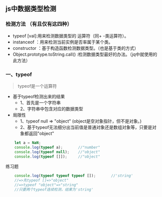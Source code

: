 ## js中数据类型检测
### 检测方法 （有且仅有这四种）
- typeof [val]:用来检测数据类型的 运算符（同+ -类运算符）。
- instanceof ：用来检测当前实例是否率属于某个类。
- constructor ：基于构造函数检测数据类型。（也是基于类的方式）
- Object.prototype.toString.call() :检测数据类型最好的办法。（jq中就使用的此方法）

### 一、typeof
> typeof是一个运算符

- 基于typeof检测出来的结果
    - 1、首先是一个字符串
    - 2、字符串中包含对应的数据类型
- 局限性
    - 1、typeof null => "object" (object是空对象指针，但不是对象。)
    - 2、基于typeof无法细分出当前值是普通对象还是数组对象等，只要是对象都返回"object"
```javascript
    let a = NaN;
    console.log(typeof a);       //"number"
    console.log(typeof null);    //"object"
    console.log(typeof []]);     //"object"
```
练习题
```javascript
    console.log(typeof typeof typeof []);       //'string'
    //=>先typeof []=>"object"
    //=>typeof "object"=>"string"
    //只要两个typeof连续检测，结果为'string'
```
